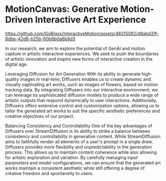 # MotionCanvas: Generative Motion-Driven Interactive Art Experience

https://github.com/GoBigxs/InteractiveMotion/assets/48315082/d8abd31f-8dbe-42d8-b25b-60b6b0a6b8d3

In our research, we aim to explore the potential of GenAI and motion capture in artistic interactive experiences.
We seek to push the boundaries of artistic innovation and inspire new forms of interactive creation in the digital age.

Leveraging Diffusion for Art Generation
With its ability to generate high-quality images in real-time, Diffusers enables us to create dynamic and visually captivating art works, such as images of flowers, based on motion tracking data.
By integrating Diffusers into our interactive environment, we can leverage its sophisticated diffusion models to produce a wide range of artistic outputs that respond dynamically to user interactions.
Additionally, Diffusers offers extensive control and customization options, allowing us to tailor the generated art works to suit the specific aesthetic preferences and creative objectives of our project.

Balancing Consistency and Controllability
One of the key advantages of Diffusers over StreamDiffusion is its ability to strike a balance between consistency and controllability in generative content. 
While StreamDiffusion aims to faithfully render all elements of a user's prompt in a single draw, Diffusers provides more flexibility and unpredictability in the generation process. 
This allows us to maintain content coherence while also allowing for artistic exploration and variation. 
By carefully managing input parameters and model configurations, we can ensure that the generated art works maintain a consistent aesthetic while still offering a degree of creative freedom and spontaneity to users.

